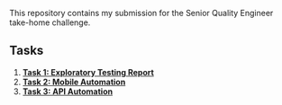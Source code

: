 This repository contains my submission for the Senior Quality Engineer take-home challenge.

## Tasks
1. **[Task 1: Exploratory Testing Report](Task1_Exploratory_Testing.md)**  
2. **[Task 2: Mobile Automation](Task2_Mobile_Automation)**  
3. **[Task 3: API Automation](Task3_API_Automation)**  

